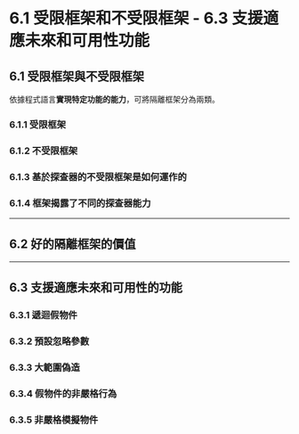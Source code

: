 # 6.1 受限框架和不受限框架 - 6.3 支援適應未來和可用性功能

## 6.1 受限框架與不受限框架

依據程式語言**實現特定功能的能力**，可將隔離框架分為兩類。

### 6.1.1 受限框架

### 6.1.2 不受限框架

### 6.1.3 基於探查器的不受限框架是如何運作的

### 6.1.4 框架揭露了不同的探查器能力

---

## 6.2 好的隔離框架的價值

---

## 6.3 支援適應未來和可用性的功能

### 6.3.1 遞迴假物件

### 6.3.2 預設忽略參數

### 6.3.3 大範圍偽造

### 6.3.4 假物件的非嚴格行為

### 6.3.5 非嚴格模擬物件


